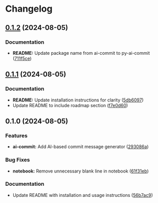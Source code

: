 # Changelog

## [0.1.2](https://github.com/Ouvill/ai_commit/compare/v0.1.1...v0.1.2) (2024-08-05)


### Documentation

* **README:** Update package name from ai-commit to py-ai-commit ([711f5ce](https://github.com/Ouvill/ai_commit/commit/711f5ce482f5d94804e08cafaec8cb0c098582df))

## [0.1.1](https://github.com/Ouvill/ai_commit/compare/v0.1.0...v0.1.1) (2024-08-05)


### Documentation

* **README:** Update installation instructions for clarity ([5db6097](https://github.com/Ouvill/ai_commit/commit/5db609776af9b468ff037312453ae7dc1ae21a4f))
* Update README to include roadmap section ([f7e0d60](https://github.com/Ouvill/ai_commit/commit/f7e0d603e81376f4dc8aeecd24fd4ae23ad64d94))

## 0.1.0 (2024-08-05)


### Features

* **ai-commit:** Add AI-based commit message generator ([293086a](https://github.com/Ouvill/ai_commit/commit/293086a9f67b05aae259b0cd41b54d9bb9e7b29e))


### Bug Fixes

* **notebook:** Remove unnecessary blank line in notebook ([61f31eb](https://github.com/Ouvill/ai_commit/commit/61f31eb7ae2f0eecbf9f2c746efcf4a06c2867a3))


### Documentation

* Update README with installation and usage instructions ([56b7ac9](https://github.com/Ouvill/ai_commit/commit/56b7ac98aaa2a87eee8514d943c0ab0a9c233dea))

